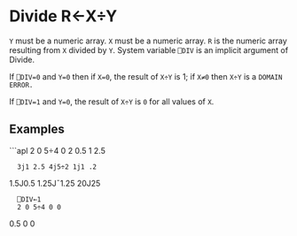 <div style="display: none;">
  ÷
</div>






<h1 class="heading"><span class="name">Divide</span> <span class="command">R←X÷Y</span></h1>



`Y` must be a numeric array.  `X` must be a numeric array.  `R` is the numeric array resulting from `X` divided by `Y`.  System variable `⎕DIV` is an implicit argument of Divide.


If `⎕DIV=0` and `Y=0` then if `X=0`, the result of `X÷Y` is 1; if `X≠0` then `X÷Y` is a `DOMAIN ERROR.`


If `⎕DIV=1` and `Y=0`, the result of `X÷Y` is `0` for all values of `X`.

<h2 class="example">Examples</h2>
```apl
      2 0 5÷4 0 2
0.5 1 2.5
 
      3j1 2.5 4j5÷2 1j1 .2
1.5J0.5 1.25J¯1.25 20J25
 
      ⎕DIV←1
      2 0 5÷4 0 0
0.5 0 0
```



